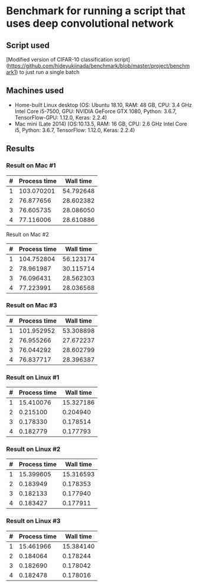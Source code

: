 # Benchmark for running a script that uses deep convolutional network

## Script used
[Modified version of CIFAR-10 classification script] (https://github.com/hideyukiinada/benchmark/blob/master/project/benchmark1) to just run a single batch

## Machines used
* Home-built Linux desktop (OS: Ubuntu 18.10, RAM: 48 GB, CPU: 3.4 GHz Intel Core i5-7500, GPU: NVIDIA GeForce GTX 1080, Python: 3.6.7, TensorFlow-GPU: 1.12.0, Keras: 2.2.4)
* Mac mini (Late 2014) (OS:10.13.5, RAM: 16 GB, CPU: 2.6 GHz Intel Core i5, Python: 3.6.7, TensorFlow: 1.12.0, Keras: 2.2.4)

## Results
### Result on Mac #1

| # | Process time | Wall time |
|---|---|---|
|1 | 103.070201 | 54.792648 |
|2 | 76.877656 | 28.602382 |
|3 | 76.605735 | 28.086050 |
|4 | 77.116006 | 28.610886 |

Result on Mac #2

| # | Process time | Wall time |
|---|---|---|
|1 | 104.752804 | 56.123174 |
|2 | 78.961987 | 30.115714 |
|3 | 76.096431 | 28.562303 |
|4 | 77.223991 | 28.036568 |

### Result on Mac #3

| # | Process time | Wall time |
|---|---|---|
|1 | 101.952952 | 53.308898 |
|2 | 76.955266 | 27.672237 |
|3 | 76.044292 | 28.602799 |
|4 | 76.837717 | 28.396387 |

### Result on Linux #1

| # | Process time | Wall time |
|---|---|---|
|1 | 15.410076 | 15.327186 |
|2 | 0.215100 | 0.204940 |
|3 | 0.178330 | 0.178514 |
|4 | 0.182779 | 0.177793 |

### Result on Linux #2

| # | Process time | Wall time |
|---|---|---|
|1 | 15.399605 | 15.316593 |
|2 | 0.183949 | 0.178353 |
|3 | 0.182133 | 0.177940 |
|4 | 0.183427 | 0.177911 |

### Result on Linux #3

| # | Process time | Wall time |
|---|---|---|
|1 | 15.461966 | 15.384140 |
|2 | 0.184064 | 0.178244 |
|3 | 0.182690 | 0.178042 |
|4 | 0.182478 | 0.178016 |


